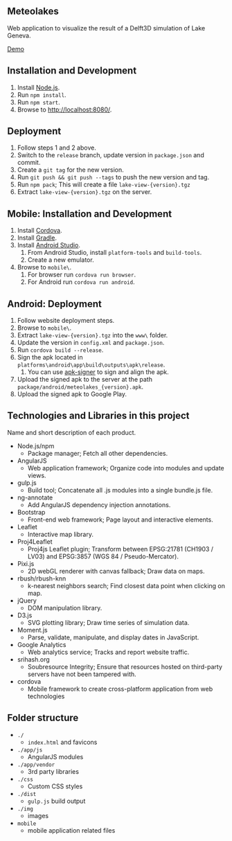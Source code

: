 Meteolakes
--

Web application to visualize the result of a Delft3D simulation of Lake Geneva.

[Demo](http://meteolakes.ch/)

Installation and Development
--

1. Install [Node.js](https://nodejs.org/).
2. Run `npm install`.
3. Run `npm start`.
4. Browse to [http://localhost:8080/](http://localhost:8080/).


Deployment
--

1. Follow steps 1 and 2 above.
2. Switch to the `release` branch, update version in `package.json` and commit.
3. Create a `git tag` for the new version.
4. Run `git push && git push --tags` to push the new version and tag.
5. Run `npm pack`; This will create a file `lake-view-{version}.tgz`
6. Extract `lake-view-{version}.tgz` on the server.


Mobile: Installation and Development
--

1. Install [Cordova](https://cordova.apache.org/).
2. Install [Gradle](https://gradle.org/install).
3. Install [Android Studio](https://developer.android.com/studio/install.html).
    1. From Android Studio, install `platform-tools` and `build-tools`.
    2. Create a new emulator.
4. Browse to `mobile\`.
    1. For browser run `cordova run browser`.
    2. For Android run `cordova run android`.

Android: Deployment
--

1. Follow website deployment steps.
2. Browse to `mobile\`.
3. Extract `lake-view-{version}.tgz` into the `www\` folder.
4. Update the version in `config.xml` and `package.json`.
5. Run `cordova build --release`.
6. Sign the apk located in `platforms\android\app\build\outputs\apk\release`.
    1. You can use [apk-signer](https://shatter-box.com/knowledgebase/android-apk-signing-tool-apk-signer/) to sign and align the apk.
7. Upload the signed apk to the server at the path `package/android/meteolakes_{version}.apk`.
8. Upload the signed apk to Google Play.

Technologies and Libraries in this project
--

Name and short description of each product.

- Node.js/npm
  - Package manager; Fetch all other dependencies.
- AngularJS
  - Web application framework; Organize code into modules and update views.
- gulp.js
  - Build tool; Concatenate all .js modules into a single bundle.js file.
- ng-annotate
  - Add AngularJS dependency injection annotations.
- Bootstrap
  - Front-end web framework; Page layout and interactive elements.
- Leaflet
  - Interactive map library.
- Proj4Leaflet
  - Proj4js Leaflet plugin; Transform between EPSG:21781 (CH1903 / LV03) and
    EPSG:3857 (WGS 84 / Pseudo-Mercator).
- Pixi.js
  - 2D webGL renderer with canvas fallback; Draw data on maps.
- rbush/rbush-knn
  - k-nearest neighbors search; Find closest data point when clicking on map.
- jQuery
  - DOM manipulation library.
- D3.js
  - SVG plotting library; Draw time series of simulation data.
- Moment.js
  - Parse, validate, manipulate, and display dates in JavaScript.
- Google Analytics
  - Web analytics service; Tracks and report website traffic.
- srihash.org
  - Soubresource Integrity; Ensure that resources hosted on third-party servers
    have not been tampered with.
- cordova
  - Mobile framework to create cross-platform application from web technologies


Folder structure
--

- `./`
  - `index.html` and favicons
- `./app/js`
  - AngularJS modules
- `./app/vendor`
  - 3rd party libraries
- `./css`
  - Custom CSS styles
- `./dist`
  - `gulp.js` build output
- `./img`
  - images
- `mobile`
  - mobile application related files
